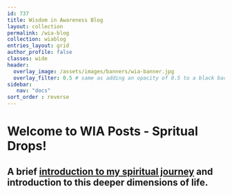 ```yaml
---
id: 737    
title: Wisdom in Awareness Blog
layout: collection
permalink: /wia-blog
collection: wiablog
entries_layout: grid
author_profile: false
classes: wide
header:
  overlay_image: /assets/images/banners/wia-banner.jpg
  overlay_filter: 0.5 # same as adding an opacity of 0.5 to a black background
sidebar:
   nav: "docs"
sort_order : reverse   
---
```


# Welcome to WIA Posts - Spritual Drops!

## A brief [introduction to my spiritual journey](/wia-home) and introduction to this deeper dimensions of life.


